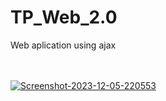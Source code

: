 # TP_Web_2.0
 Web aplication using ajax 
 <br>
  <br>
 <br>

<a href="https://ibb.co/zRWywyh"><img src="https://i.ibb.co/yymwJwn/Screenshot-2023-12-05-220553.png" alt="Screenshot-2023-12-05-220553" border="0"></a>
